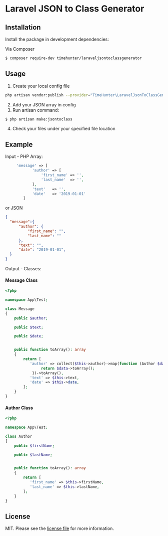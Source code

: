 # Laravel JSON to Class Generator


## Installation

Install the package in development dependencies:

Via Composer

``` bash
$ composer require-dev timehunter/laraveljsontoclassgenerator
```

## Usage

1. Create your local config file
````bash
php artisan vendor:publish --provider="TimeHunter\LaravelJsonToClassGenerator\LaravelJsonToClassGeneratorServiceProvider"
````
2. Add your JSON array in config
3. Run artisan command:
````bash
$ php artisan make:jsontoclass
```` 
4. Check your files under your specified file location 


## Example

Input - PHP Array:

````php
     'message' => [
            'author' => [
                'first_name' => '',
                'last_name'  => '',
            ],
            'text'   => '',
            'date'   => '2019-01-01'
        ]
````

or JSON

````json
{
  "message":{
      "author": {
          "first_name": "",
          "last_name": ""
      },
      "text": "",
      "date": "2019-01-01",
  }
}
````

Output - Classes:

#### Message Class
````php
<?php

namespace App\Test;

class Message
{
	public $author;

	public $text;

	public $date;


	public function toArray(): array
	{
		return [
		   'author' => collect($this->author)->map(function (Author $data){
		        return $data->toArray();
		    })->toArray(),
		   'text' => $this->text,
		   'date' => $this->date,
		];
	}
}

````

#### Author Class
````php
<?php

namespace App\Test;

class Author
{
	public $firstName;

	public $lastName;


	public function toArray(): array
	{
		return [
		   'first_name' => $this->firstName,
		   'last_name' => $this->lastName,
		];
	}
}

````


## License

MIT. Please see the [license file](license.md) for more information.
